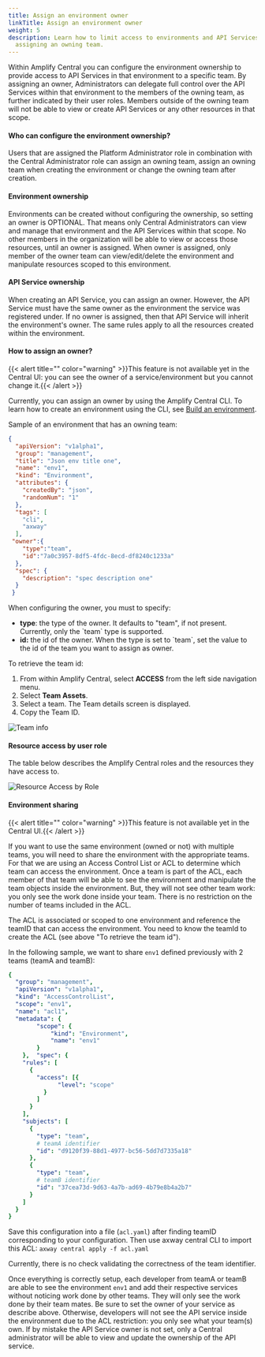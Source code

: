 ```yaml
---
title: Assign an environment owner
linkTitle: Assign an environment owner
weight: 5
description: Learn how to limit access to environments and API Services by
  assigning an owning team.
---
```

Within Amplify Central you can configure the environment ownership to provide access to API Services in that environment to a specific team. By assigning an owner, Administrators can delegate full control over the API Services within that environment to the members of the owning team, as further indicated by their user roles. Members outside of the owning team will not be able to view or create API Services or any other resources in that scope.

#### Who can configure the environment ownership?

Users that are assigned the Platform Administrator role in combination with the Central Administrator role can assign an owning team, assign an owning team when creating the environment or change the owning team after creation.

#### Environment ownership

Environments can be created without configuring the ownership, so setting an owner is OPTIONAL. That means only Central Administrators can view and manage that environment and the API Services within that scope. No other members in the organization will be able to view or access those resources, until an owner is assigned. When owner is assigned, only member of the owner team can view/edit/delete the environment and manipulate resources scoped to this environment.

#### API Service ownership

When creating an API Service, you can assign an owner. However, the API Service must have the same owner as the environment the service was registered under. If no owner is assigned, then that API Service will inherit the environment's owner. The same rules apply to all the resources created within the environment.

#### How to assign an owner?

{{< alert title="" color="warning" >}}This feature is not available yet in the Central UI: you can see the owner of a service/environment but you cannot change it.{{< /alert >}}

Currently, you can assign an owner by using the Amplify Central CLI. To learn how to create an environment using the CLI, see [Build an environment](/docs/integrate_with_central/cli_central/cli_environments/).

Sample of an environment that has an owning team:

```json
{
  "apiVersion": "v1alpha1",
  "group": "management",
  "title": "Json env title one",
  "name": "env1",
  "kind": "Environment",
  "attributes": {
    "createdBy": "json",
    "randomNum": "1"
  },
  "tags": [
    "cli",
    "axway"
  ],
 "owner":{
    "type":"team",
    "id":"7a0c3957-8df5-4fdc-8ecd-df8240c1233a"
  },
  "spec": {
    "description": "spec description one"
  }
 }
```

When configuring the owner, you must to specify:

* **type**: the type of the owner. It defaults to "team", if not present. Currently, only the \`team\` type is supported.
* **id:** the id of the owner. When the type is set to \`team\`, set the value to the id of the team you want to assign as owner.

To retrieve the team id:

1. From within Amplify Central, select **ACCESS** from the left side navigation menu.
2. Select **Team Assets**.
3. Select a team. The Team details screen is displayed.
4. Copy the Team ID.

![Team info](/Images/central/central_teams.png)

#### Resource access by user role

The table below describes the Amplify Central roles and the resources they have access to.

![Resource Access by Role](/Images/central/env_gw_mgmt/resourcepermissionsbyrole.png)

#### Environment sharing

{{< alert title="" color="warning" >}}This feature is not available yet in the Central UI.{{< /alert >}}

If you want to use the same environment (owned or not) with multiple teams, you will need to share the environment with the appropriate teams. For that we are using an Access Control List or ACL to determine which team can access the environment. Once a team is part of the ACL, each member of that team will be able to see the environment and manipulate the team objects inside the environment. But, they will not see other team work: you only see the work done inside your team. There is no restriction on the number of teams included in the ACL.

The ACL is associated or scoped to one environment and reference the teamID that can access the environment. You need to know the teamId to create the ACL (see above "To retrieve the team id").

In the following sample, we want to share `env1` defined previously with 2 teams (teamA and teamB):

```yml
{
  "group": "management",
  "apiVersion": "v1alpha1",
  "kind": "AccessControlList",
  "scope": "env1",
  "name": "acl1",
  "metadata": {
        "scope": {
            "kind": "Environment",
            "name": "env1"
        }
    },  "spec": {
    "rules": [
      {
        "access": [{
              "level": "scope"
          }
        ]
      }
    ],
    "subjects": [
      {
        "type": "team",
        # teamA identifier
        "id": "d9120f39-88d1-4977-bc56-5dd7d7335a18"
      },
      {
        "type": "team",
        # teamB identifier
        "id": "37cea73d-9d63-4a7b-ad69-4b79e8b4a2b7"
      }
    ]
  }
}
```

Save this configuration into a file (`acl.yaml`) after finding teamID corresponding to your configuration. Then use axway central CLI to import this ACL: `axway central apply -f acl.yaml`

Currently, there is no check validating the correctness of the team identifier.

Once everything is correctly setup, each developer from teamA or teamB are able to see the environment `env1` and add their respective services without noticing work done by other teams. They will only see the work done by their team mates. Be sure to set the owner of your service as describe above. Otherwise, developers will not see the API service inside the environment due to the ACL restriction: you only see what your team(s) own. If by mistake the API Service owner is not set, only a Central administrator will be able to view and update the ownership of the API service.

